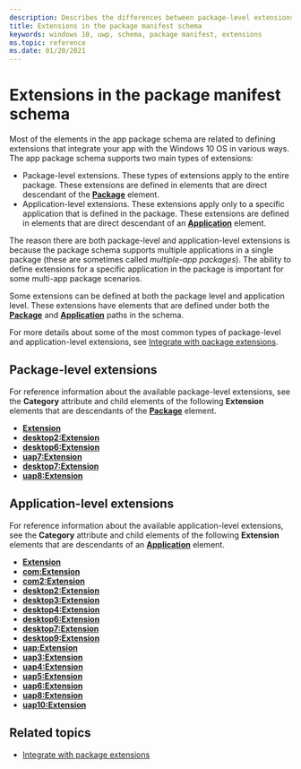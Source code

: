 ```yaml
---
description: Describes the differences between package-level extensions and application-level extensions that you can create by using extensions defined in the package manifest schema. 
title: Extensions in the package manifest schema
keywords: windows 10, uwp, schema, package manifest, extensions
ms.topic: reference
ms.date: 01/20/2021
---
```


# Extensions in the package manifest schema

Most of the elements in the app package schema are related to defining extensions that integrate your app with the Windows 10 OS in various ways. The app package schema supports two main types of extensions:

* Package-level extensions. These types of extensions apply to the entire package. These extensions are defined in elements that are direct descendant of the [**Package**](element-package.md) element.
* Application-level extensions. These extensions apply only to a specific application that is defined in the package. These extensions are defined in elements that are direct descendant of an [**Application**](element-application.md) element.

The reason there are both package-level and application-level extensions is because the package schema supports multiple applications in a single package (these are sometimes called *multiple-app packages*). The ability to define extensions for a specific application in the package is important for some multi-app package scenarios.

Some extensions can be defined at both the package level and application level. These extensions have elements that are defined under both the [**Package**](element-package.md) and [**Application**](element-application.md) paths in the schema.

For more details about some of the most common types of package-level and application-level extensions, see [Integrate with package extensions](/windows/apps/desktop/modernize/desktop-to-uwp-extensions).

## Package-level extensions

For reference information about the available package-level extensions, see the **Category** attribute and child elements of the following **Extension** elements that are descendants of the [**Package**](element-package.md) element.

* [**Extension**](element-extension.md)
* [**desktop2:Extension**](element-desktop2-package-extension.md)
* [**desktop6:Extension**](element-desktop6-package-extension.md)
* [**uap7:Extension**](element-uap7-extension.md)  
* [**desktop7:Extension**](element-desktop7-package-extension.md)
* [**uap8:Extension**](element-uap8-package-extension.md)

## Application-level extensions

For reference information about the available application-level extensions, see the **Category** attribute and child elements of the following **Extension** elements that are descendants of an [**Application**](element-application.md) element.

* [**Extension**](element-1-extension.md)
* [**com:Extension**](element-com-extension.md)
* [**com2:Extension**](element-com2-extension.md)
* [**desktop2:Extension**](element-desktop2-extension.md)
* [**desktop3:Extension**](element-desktop3-extension.md)  
* [**desktop4:Extension**](element-desktop4-extension.md)
* [**desktop6:Extension**](element-desktop6-extension.md)
* [**desktop7:Extension**](element-desktop7-extension.md)
* [**desktop9:Extension**](element-desktop9-extension.md)
* [**uap:Extension**](element-uap-extension.md)
* [**uap3:Extension**](element-uap3-extension-manual.md)
* [**uap4:Extension**](element-uap4-extension.md)
* [**uap5:Extension**](element-uap5-extension.md)
* [**uap6:Extension**](element-uap6-extension.md)
* [**uap8:Extension**](element-uap8-extension.md)
* [**uap10:Extension**](element-uap10-extension.md)

## Related topics

* [Integrate with package extensions](/windows/apps/desktop/modernize/desktop-to-uwp-extensions)